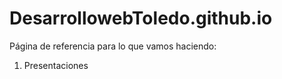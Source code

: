 # DesarrollowebToledo.github.io
Página de referencia para lo que vamos haciendo:
1.  Presentaciones

